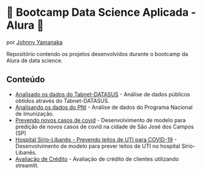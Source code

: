 # :book: Bootcamp Data Science Aplicada - Alura :book:
por [Johnny Yamanaka]((https://www.linkedin.com/in/johnny-yamanaka/))

Repositório contendo os projetos desenvolvidos durante o bootcamp da Alura de data science.

## Conteúdo
* [Analisado os dados do Tabnet-DATASUS](analisando-dados-tabnet) - Análise de dados públicos obtidos através do Tabnet-DATASUS.
* [Analisando os dados do PNI](analisando-dados-pni) - Análise de dados do Programa Nacional de Imunização.
* [Prevendo novos casos de covid](dados-covid-brasil-io) - Desenvolvimento de modelo para predição de novos casos de covid na cidade de São José dos Campos (SP)
* [Hospital Sírio-Libanês - Prevendo leitos de UTI para COVID-19](uti-sirio-libanes) - Desenvolvimento de modelo para prever leitos de UTI no hospital Sírio-Libanês.
* [Avaliação de Crédito](https://github.com/JohnnyYamanaka/avaliador-credito) - Avaliação de crédito de clientes utilizando streamlit.